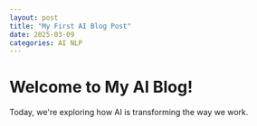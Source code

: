 ```yaml
---
layout: post
title: "My First AI Blog Post"
date: 2025-03-09
categories: AI NLP
---
```


# Welcome to My AI Blog!
Today, we're exploring how AI is transforming the way we work.
